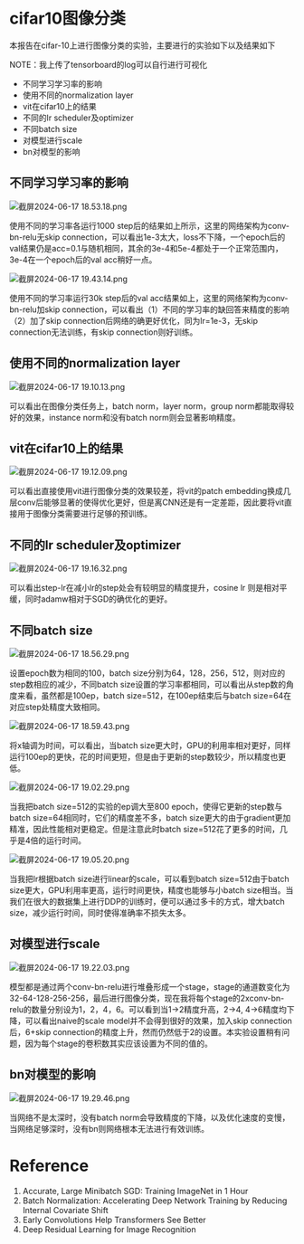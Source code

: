 # cifar10图像分类

本报告在cifar-10上进行图像分类的实验，主要进行的实验如下以及结果如下

NOTE：我上传了tensorboard的log可以自行进行可视化

* 不同学习学习率的影响
* 使用不同的normalization layer
* vit在cifar10上的结果
* 不同的lr scheduler及optimizer
* 不同batch size
* 对模型进行scale
* bn对模型的影响

## 不同学习学习率的影响

![截屏2024-06-17 18.53.18.png](pics/2024-06-17_18.53.18.png)

使用不同的学习率各运行1000 step后的结果如上所示，这里的网络架构为conv-bn-relu无skip connection，可以看出1e-3太大，loss不下降，一个epoch后的val结果仍是acc=0.1与随机相同，其余的3e-4和5e-4都处于一个正常范围内，3e-4在一个epoch后的val acc稍好一点。

![截屏2024-06-17 19.43.14.png](pics/2024-06-17_19.43.14.png)

使用不同的学习率运行30k step后的val acc结果如上，这里的网络架构为conv-bn-relu加skip connection，可以看出（1）不同的学习率的缺回答来精度的影响（2）加了skip connection后网络的确更好优化，同为lr=1e-3，无skip connection无法训练，有skip connection则好训练。

## 使用不同的normalization layer

![截屏2024-06-17 19.10.13.png](pics/2024-06-17_19.10.13.png)

可以看出在图像分类任务上，batch norm，layer norm，group norm都能取得较好的效果，instance norm和没有batch norm则会显著影响精度。

## vit在cifar10上的结果

![截屏2024-06-17 19.12.09.png](pics/2024-06-17_19.12.09.png)

可以看出直接使用vit进行图像分类的效果较差，将vit的patch embedding换成几层conv后能够显著的使得优化更好，但是离CNN还是有一定差距，因此要将vit直接用于图像分类需要进行足够的预训练。

## 不同的lr scheduler及optimizer

![截屏2024-06-17 19.16.32.png](pics/2024-06-17_19.16.32.png)

可以看出step-lr在减小lr的step处会有较明显的精度提升，cosine lr 则是相对平缓，同时adamw相对于SGD的确优化的更好。

## 不同batch size

![截屏2024-06-17 18.56.29.png](pics/2024-06-17_18.56.29.png)

设置epoch数为相同的100，batch size分别为64，128，256，512，则对应的step数相应的减少，不同batch size设置的学习率都相同，可以看出从step数的角度来看，虽然都是100ep，batch size=512，在100ep结束后与batch size=64在对应step处精度大致相同。

![截屏2024-06-17 18.59.43.png](pics/2024-06-17_18.59.43.png)

将x轴调为时间，可以看出，当batch size更大时，GPU的利用率相对更好，同样运行100ep的更快，花的时间更短，但是由于更新的step数较少，所以精度也更低。

![截屏2024-06-17 19.02.29.png](pics/2024-06-17_19.02.29.png)

当我把batch size=512的实验的ep调大至800 epoch，使得它更新的step数与batch size=64相同时，它们的精度差不多，batch size更大的由于gradient更加精准，因此性能相对更稳定。但是注意此时batch size=512花了更多的时间，几乎是4倍的运行时间。

![截屏2024-06-17 19.05.20.png](pics/2024-06-17_19.05.20.png)

当我把lr根据batch size进行linear的scale，可以看到batch size=512由于batch size更大，GPU利用率更高，运行时间更快，精度也能够与小batch size相当。当我们在很大的数据集上进行DDP的训练时，便可以通过多卡的方式，增大batch size，减少运行时间，同时使得准确率不损失太多。

## 对模型进行scale

![截屏2024-06-17 19.22.03.png](pics/2024-06-17_19.22.03.png)

模型都是通过两个conv-bn-relu进行堆叠形成一个stage，stage的通道数变化为32-64-128-256-256，最后进行图像分类，现在我将每个stage的2xconv-bn-relu的数量分别设为1，2，4，6。可以看到当1→2精度升高，2→4, 4→6精度均下降，可以看出naive的scale model并不会得到很好的效果，加入skip connection后，6+skip connection的精度上升，然而仍然低于2的设置。本实验设置稍有问题，因为每个stage的卷积数其实应该设置为不同的值的。

## bn对模型的影响

![截屏2024-06-17 19.29.46.png](pics/2024-06-17_19.29.46.png)

当网络不是太深时，没有batch norm会导致精度的下降，以及优化速度的变慢，当网络足够深时，没有bn则网络根本无法进行有效训练。

# Reference

1. Accurate, Large Minibatch SGD: Training ImageNet in 1 Hour
2. Batch Normalization: Accelerating Deep Network Training by Reducing Internal Covariate Shift
3. Early Convolutions Help Transformers See Better
4. Deep Residual Learning for Image Recognition
